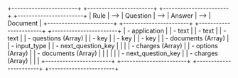 <!-- prettier-ignore-start -->

+-----------------------+     +-----------------------+     +-----------------------+     +-----------------------+
|        Rule           | --> |        Question       | --> |         Answer         | --> |        Document       |
+-----------------------+     +-----------------------+     +-----------------------+     +-----------------------+
| - application         |     | - text                |     | - text                 |     | - text                |
| - questions (Array)   |     | - key                 |     | - key                  |     | - key                 |
| - documents (Array)   |     | - input_type          |     | - next_question_key    |     |                       |
| - charges (Array)     |     | - options (Array)     |     | - documents (Array)    |     |                       |
|                       |     | - next_question_key   |     | - charges (Array)      |     |                       |
+-----------------------+     +-----------------------+      +-----------------------+     +-----------------------+

<!-- prettier-ignore-end -->
